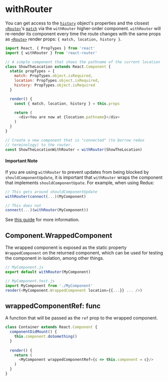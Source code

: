 # withRouter

You can get access to the [`history`](history.md) object's properties and the closest [`<Route>`](Route.md)'s [`match`](match.md) via the `withRouter` higher-order component. `withRouter` will re-render its component every time the route changes with the same props as [`<Route>`](./Route.md) render props: `{ match, location, history }`.

```js
import React, { PropTypes } from 'react'
import { withRouter } from 'react-router'

// A simple component that shows the pathname of the current location
class ShowTheLocation extends React.Component {
  static propTypes = {
    match: PropTypes.object.isRequired,
    location: PropTypes.object.isRequired,
    history: PropTypes.object.isRequired
  }

  render() {
    const { match, location, history } = this.props

    return (
      <div>You are now at {location.pathname}</div>
    )
  }
}

// Create a new component that is "connected" (to borrow redux
// terminology) to the router.
const ShowTheLocationWithRouter = withRouter(ShowTheLocation)
```

#### Important Note 

If you are using `withRouter` to prevent updates from being blocked by `shouldComponentUpdate`, it is important that `withRouter` wraps the component that implements `shouldComponentUpate`. For example, when using Redux: 

```js
// This gets around shouldComponentUpdate
withRouter(connect(...)(MyComponent)

// This does not
connect(...)(withRouter(MyComponent))
```

See [this guide](https://github.com/ReactTraining/react-router/blob/master/packages/react-router/docs/guides/blocked-updates.md) for more information.

## Component.WrappedComponent

The wrapped component is exposed as the static property `WrappedComponent` on the returned component, which can be used
for testing the component in isolation, among other things.

```js
// MyComponent.js
export default withRouter(MyComponent)

// MyComponent.test.js
import MyComponent from './MyComponent'
render(<MyComponent.WrappedComponent location={{...}} ... />)
```

## wrappedComponentRef: func

A function that will be passed as the `ref` prop to the wrapped component.

```js
class Container extends React.Component {
  componentDidMount() {
    this.component.doSomething()  
  }
  
  render() {
    return (
      <MyComponent wrappedComponentRef={c => this.component = c}/>
    )
  }
}
```

